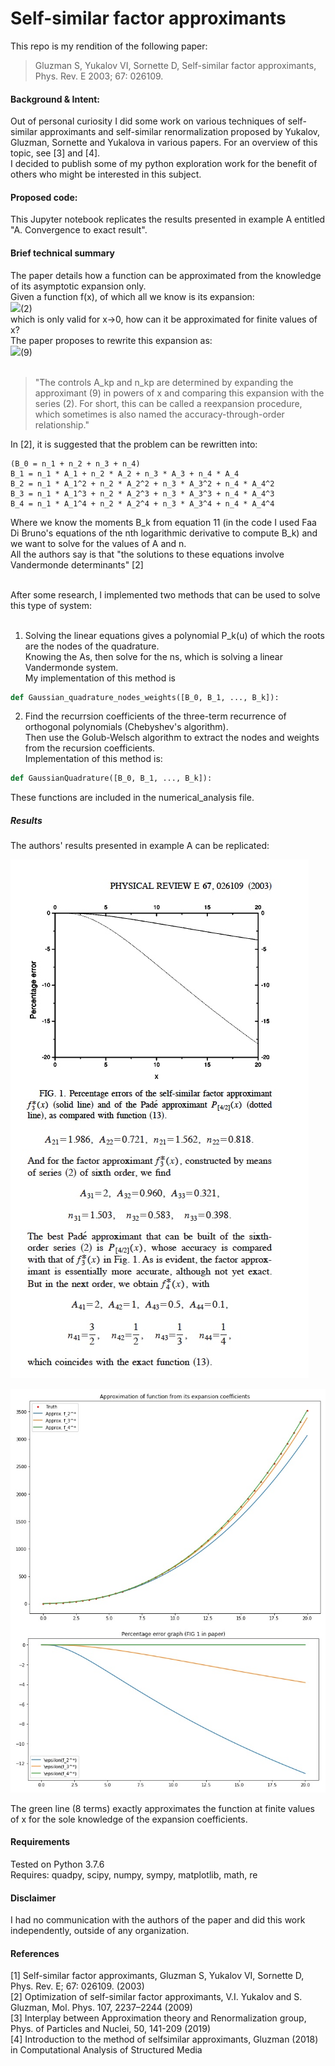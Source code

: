 # Self-similar factor approximants

This repo is my rendition of the following paper:
> Gluzman S, Yukalov VI, Sornette D, Self-similar factor approximants, Phys. Rev. E 2003; 67: 026109.

#### Background & Intent:
Out of personal curiosity I did some work on various techniques of self-similar approximants and self-similar renormalization proposed by Yukalov, Gluzman, Sornette and Yukalova in various papers. For an overview of this topic, see [3] and [4].<br>
I decided to publish some of my python exploration work for the benefit of others who might be interested in this subject.

#### Proposed code:
This Jupyter notebook replicates the results presented in example A entitled "A. Convergence to exact result".

#### Brief technical summary
The paper details how a function can be approximated from the knowledge of its asymptotic expansion only.<br>
Given a function f(x), of which all we know is its expansion:<br>
<img src="https://latex.codecogs.com/svg.latex?\Large&space;f(x)=f_0\sum_{n=0}^{k}{a_n%20x^n}"/>(2)<br> 
which is only valid for x->0, how can it be approximated for finite values of x?<br>
The paper proposes to rewrite this expansion as:<br>
<img src="https://latex.codecogs.com/svg.latex?\Large&space;f_k^*(x)\approx%20f_0\prod_{p=1}^k{(1%20+A_{kp}x)^{n_{kp}}}" />(9)<br><br>

> "The controls A_kp and n_kp are determined by expanding the approximant (9) in powers of x and comparing this expansion with the series (2). For short, this can be called a reexpansion procedure, which sometimes is also named the accuracy-through-order relationship."

In [2], it is suggested that the problem can be rewritten into:<br> 

    (B_0 = n_1 + n_2 + n_3 + n_4)
    B_1 = n_1 * A_1 + n_2 * A_2 + n_3 * A_3 + n_4 * A_4
    B_2 = n_1 * A_1^2 + n_2 * A_2^2 + n_3 * A_3^2 + n_4 * A_4^2
    B_3 = n_1 * A_1^3 + n_2 * A_2^3 + n_3 * A_3^3 + n_4 * A_4^3 
    B_4 = n_1 * A_1^4 + n_2 * A_2^4 + n_3 * A_3^4 + n_4 * A_4^4
     
Where we know the moments B_k from equation 11 (in the code I used Faa Di Bruno's equations of the nth logarithmic derivative to compute B_k) and we want to solve for the values of A and n.<br>
All the authors say is that "the solutions to these equations involve Vandermonde determinants" [2]<br><br>

After some research, I implemented two methods that can be used to solve this type of system:<br><br>
1. Solving the linear equations gives a polynomial P_k(u) of which the roots are the nodes of the quadrature.<br> 
Knowing the As, then solve for the ns, which is solving a linear Vandermonde system.<br> 
My implementation of this method is<br> 
```python
def Gaussian_quadrature_nodes_weights([B_0, B_1, ..., B_k]):
```

2. Find the recurrsion coefficients of the three-term recurrence of orthogonal polynomials (Chebyshev's algorithm).<br> 
Then use the Golub-Welsch algorithm to extract the nodes and weights from the recursion coefficients.<br> 
Implementation of this method is:<br> 
```python
def GaussianQuadrature([B_0, B_1, ..., B_k]):
```

These functions are included in the numerical_analysis file.


##### Results

The authors' results presented in example A can be replicated:<br>

![alt text](https://github.com/arjuhel/selfsimilar_factor_approximants/blob/main/ssfa_exampleA.jpeg?raw=true)

![alt text](https://github.com/arjuhel/selfsimilar_factor_approximants/blob/main/ssfa_replication.jpeg?raw=true)

The green line (8 terms) exactly approximates the function at finite values of x for the sole knowledge of the expansion coefficients.

#### Requirements
Tested on Python 3.7.6<br>
Requires: quadpy, scipy, numpy, sympy, matplotlib, math, re

#### Disclaimer
I had no communication with the authors of the paper and did this work independently, outside of any organization. 

#### References
[1] Self-similar factor approximants, Gluzman S, Yukalov VI, Sornette D, Phys. Rev. E; 67: 026109. (2003)<br>
[2] Optimization of self-similar factor approximants, V.I. Yukalov and S. Gluzman, Mol. Phys. 107, 2237–2244 (2009)<br>
[3] Interplay between Approximation theory and Renormalization group, Phys. of Particles and Nuclei, 50, 141-209 (2019)<br>
[4] Introduction to the method of selfsimilar approximants, Gluzman (2018) in Computational Analysis of Structured Media<br>
